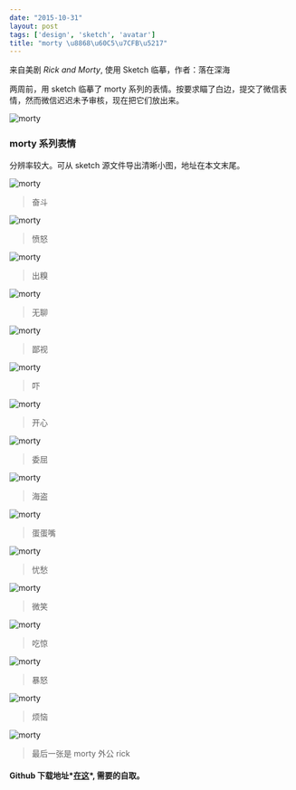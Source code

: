 ```yaml
---
date: "2015-10-31"
layout: post
tags: ['design', 'sketch', 'avatar']
title: "morty \u8868\u60C5\u7CFB\u5217"
---
```



来自美剧 *Rick and Morty*, 使用 Sketch 临摹，作者：落在深海

两周前，用 sketch 临摹了 morty 系列的表情。按要求瞄了白边，提交了微信表情，然而微信迟迟未予审核，现在把它们放出来。

![morty](/images/morty/banner-morty.png) 

<!--more-->  

### morty 系列表情 

分辨率较大。可从 sketch 源文件导出清晰小图，地址在本文末尾。 

![morty](/images/morty/ambition-morty.png)   

>奋斗


![morty](/images/morty/angry-morty.png) 

>愤怒


![morty](/images/morty/awkward-morty.png) 

>出糗


![morty](/images/morty/boring-morty.png) 

>无聊


![morty](/images/morty/despise-morty.png) 

> 鄙视


![morty](/images/morty/glare-morty.png) 

> 吓


![morty](/images/morty/happy-morty.png) 

>开心


![morty](/images/morty/morty.png) 

> 委屈


![morty](/images/morty/pirate-morty.png) 

> 海盗


![morty](/images/morty/pride-morty.png) 

> 蛋蛋嘴


![morty](/images/morty/sad-morty.png) 

> 忧愁


![morty](/images/morty/smile-morty.png) 

> 微笑


![morty](/images/morty/surprise-morty.png) 

> 吃惊


![morty](/images/morty/very-angry-morty.png) 

> 暴怒


![morty](/images/morty/worried-morty.png) 

> 烦恼


![morty](/images/morty/rick.png) 

> 最后一张是 morty 外公 rick

#### Github 下载地址*[在这](https://github.com/jerryshew/design/)*, 需要的自取。
